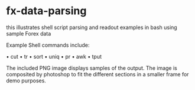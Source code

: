 fx-data-parsing
===============

this illustrates shell script parsing and readout examples in bash using sample Forex data

Example Shell commands include:

• cut
• tr
• sort
• uniq
• pr
• awk
• tput

The included PNG image displays samples of the output. The image is composited by photoshop to fit the different sections in a smaller frame for demo purposes.